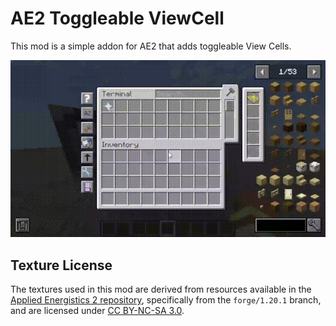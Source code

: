 # AE2 Toggleable ViewCell

This mod is a simple addon for AE2 that adds toggleable View Cells.

![Demonstration of toggling the state of a Toggleable View Cell by right-clicking on it.](./images/demo.gif)

## Texture License

The textures used in this mod are derived from resources available in
the [Applied Energistics 2 repository](https://github.com/AppliedEnergistics/Applied-Energistics-2/tree/forge/1.20.1), specifically from the
`forge/1.20.1` branch, and are licensed under [CC BY-NC-SA 3.0](https://creativecommons.org/licenses/by-nc-sa/3.0/).
